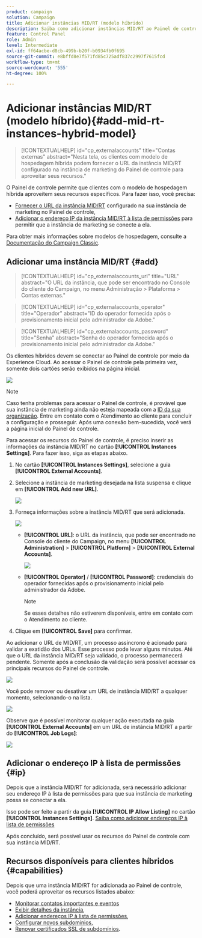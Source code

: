 ```yaml
---
product: campaign
solution: Campaign
title: Adicionar instâncias MID/RT (modelo híbrido)
description: Saiba como adicionar instâncias MID/RT ao Painel de controle com o modelo de hospedagem híbrida.
feature: Control Panel
role: Admin
level: Intermediate
exl-id: ff64acbe-d8cb-499b-b20f-b0934fb0f695
source-git-commit: e8bffd8e7f571fd85c725adf837c2997f7615fcd
workflow-type: tm+mt
source-wordcount: '555'
ht-degree: 100%

---
```


# Adicionar instâncias MID/RT (modelo híbrido){#add-mid-rt-instances-hybrid-model}

>[!CONTEXTUALHELP]
>id="cp_externalaccounts"
>title="Contas externas"
>abstract="Nesta tela, os clientes com modelo de hospedagem híbrida podem fornecer o URL da instância MID/RT configurado na instância de marketing do Painel de controle para aproveitar seus recursos."

O Painel de controle permite que clientes com o modelo de hospedagem híbrida aproveitem seus recursos específicos. Para fazer isso, você precisa:

* [Fornecer o URL da instância MID/RT](#add) configurado na sua instância de marketing no Painel de controle,
* [Adicionar o endereço IP da instância MID/RT à lista de permissões](#ip) para permitir que a instância de marketing se conecte a ela.

Para obter mais informações sobre modelos de hospedagem, consulte a [Documentação do Campaign Classic](https://experienceleague.adobe.com/docs/campaign-classic/using/installing-campaign-classic/architecture-and-hosting-models/hosting-models-lp/hosting-models.html?lang=pt-BR).

## Adicionar uma instância MID/RT {#add}

>[!CONTEXTUALHELP]
>id="cp_externalaccounts_url"
>title="URL"
>abstract="O URL da instância, que pode ser encontrado no Console do cliente do Campaign, no menu Administração > Plataforma > Contas externas."

>[!CONTEXTUALHELP]
>id="cp_externalaccounts_operator"
>title="Operador"
>abstract="ID do operador fornecida após o provisionamento inicial pelo administrador da Adobe."

>[!CONTEXTUALHELP]
>id="cp_externalaccounts_password"
>title="Senha"
>abstract="Senha do operador fornecida após o provisionamento inicial pelo administrador da Adobe."

Os clientes híbridos devem se conectar ao Painel de controle por meio da Experience Cloud. Ao acessar o Painel de controle pela primeira vez, somente dois cartões serão exibidos na página inicial.

![](assets/hybrid-homepage.png)

>[!NOTE]
>
>Caso tenha problemas para acessar o Painel de controle, é provável que sua instância de marketing ainda não esteja mapeada com a [ID da sua organização](https://experienceleague.adobe.com/docs/core-services/interface/administration/organizations.html?lang=pt-BR). Entre em contato com o Atendimento ao cliente para concluir a configuração e prosseguir. Após uma conexão bem-sucedida, você verá a página inicial do Painel de controle.

Para acessar os recursos do Painel de controle, é preciso inserir as informações da instância MID/RT no cartão **[!UICONTROL Instances Settings]**. Para fazer isso, siga as etapas abaixo.

1. No cartão **[!UICONTROL Instances Settings]**, selecione a guia **[!UICONTROL External Accounts]**. 

1. Selecione a instância de marketing desejada na lista suspensa e clique em **[!UICONTROL Add new URL]**.

   ![](assets/external-account-addbutton.png)

1. Forneça informações sobre a instância MID/RT que será adicionada.

   ![](assets/external-account-add.png)

   * **[!UICONTROL URL]**: o URL da instância, que pode ser encontrado no Console do cliente do Campaign, no menu **[!UICONTROL Administration]** > **[!UICONTROL Platform]** > **[!UICONTROL External Accounts]**.

     ![](assets/external-account-url.png)

   * **[!UICONTROL Operator]** / **[!UICONTROL Password]**: credenciais do operador fornecidas após o provisionamento inicial pelo administrador da Adobe.

     >[!NOTE]
     >
     >Se esses detalhes não estiverem disponíveis, entre em contato com o Atendimento ao cliente.

1. Clique em **[!UICONTROL Save]** para confirmar.

Ao adicionar o URL de MID/RT, um processo assíncrono é acionado para validar a exatidão dos URLs. Esse processo pode levar alguns minutos. Até que o URL da instância MID/RT seja validado, o processo permanecerá pendente. Somente após a conclusão da validação será possível acessar os principais recursos do Painel de controle.

![](assets/external-account-pending.png)

Você pode remover ou desativar um URL de instância MID/RT a qualquer momento, selecionando-o na lista.

![](assets/external-account-edit.png)

Observe que é possível monitorar qualquer ação executada na guia **[!UICONTROL External Accounts]** em um URL de instância MID/RT a partir do **[!UICONTROL Job Logs]**:

![](assets/external-account-logs.png)

## Adicionar o endereço IP à lista de permissões {#ip}

Depois que a instância MID/RT for adicionada, será necessário adicionar seu endereço IP à lista de permissões para que sua instância de marketing possa se conectar a ela.

Isso pode ser feito a partir da guia **[!UICONTROL IP Allow Listing]** no cartão **[!UICONTROL Instances Settings]**. [Saiba como adicionar endereços IP à lista de permissões](ip-allow-listing-instance-access.md)

Após concluído, será possível usar os recursos do Painel de controle com sua instância MID/RT.

## Recursos disponíveis para clientes híbridos {#capabilities}

Depois que uma instância MID/RT for adicionada ao Painel de controle, você poderá aproveitar os recursos listados abaixo:

* [Monitorar contatos importantes e eventos](../../service-events/service-events.md)
* [Exibir detalhes da instância](../../instances-settings/using/instance-details.md),
* [Adicionar endereços IP à lista de permissões](../../instances-settings/using/ip-allow-listing-instance-access.md),
* [Configurar novos subdomínios](../../subdomains-certificates/using/setting-up-new-subdomain.md),
* [Renovar certificados SSL de subdomínios](../../subdomains-certificates/using/renewing-subdomain-certificate.md).
